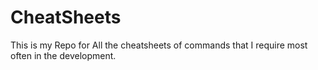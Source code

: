 # CheatSheets
This is my Repo for All the cheatsheets of commands that
I require most often in the development.
